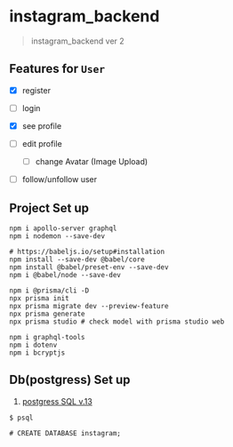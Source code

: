 # instagram_backend
> instagram_backend ver 2

## Features for `User`
- [x] register
- [ ] login
- [x] see profile
- [ ] edit profile
  - [ ] change Avatar (Image Upload)
- [ ] follow/unfollow user


## Project Set up

```
npm i apollo-server graphql
npm i nodemon --save-dev

# https://babeljs.io/setup#installation
npm install --save-dev @babel/core
npm install @babel/preset-env --save-dev
npm i @babel/node --save-dev

npm i @prisma/cli -D
npx prisma init
npx prisma migrate dev --preview-feature
npx prisma generate
npx prisma studio # check model with prisma studio web

npm i graphql-tools
npm i dotenv
npm i bcryptjs
```

## Db(postgress) Set up

1. [postgress SQL v.13](https://postgresapp.com/downloads.html)

```
$ psql

# CREATE DATABASE instagram;
```